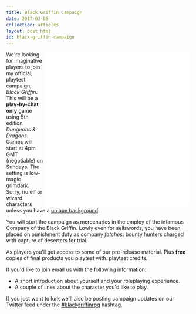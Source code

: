 ```yaml
---
title: Black Griffin Campaign
date: 2017-03-05
collection: articles
layout: post.html
id: black-griffin-campaign
---
```

<img src="/images/black-griffin.png" style="max-width: 400px; float: right">

<p>We're looking for imaginative players to join my official, playtest campaign, <em>Black Griffin</em>. This will be a <strong>play-by-chat only</strong> game using 5th edition <em>Dungeons &amp; Dragons</em>. Games will start at 4pm GMT (negotiable) on Sundays. The setting is low-magic grimdark. Sorry, no elf or wizard characters unless you have a <a href="unique-backgrounds.html">unique background</a>.</p>

<p>You will start the campaign as mercenaries in the employ of the infamous Company of the Black Griffin. Lowly even for sellswords, you have been placed on punishment duty as company <em>fetches</em>: bounty hunters charged with capture of deserters for trial.</p>

<p>As players you'll get access to some of our pre-release material. Plus <strong>free</strong> copies of final products you playtest with. playtest credits.</p>

<p>If you'd like to join <a href="mailto:info@grislyeye.com?subject=[blackgriffin] Application">email us</a> with the following information:</p>

<ul>
  <li>A short introduction about yourself and your roleplaying experience.</li>
  <li>A couple of lines about the character you'd like to play.</li>
</ul>

<p>If you just want to lurk we'll also be posting campaign updates on our Twitter feed under the <a href="https://twitter.com/hashtag/blackgriffinrpg">#blackgriffinrpg</a> hashtag.</p>
